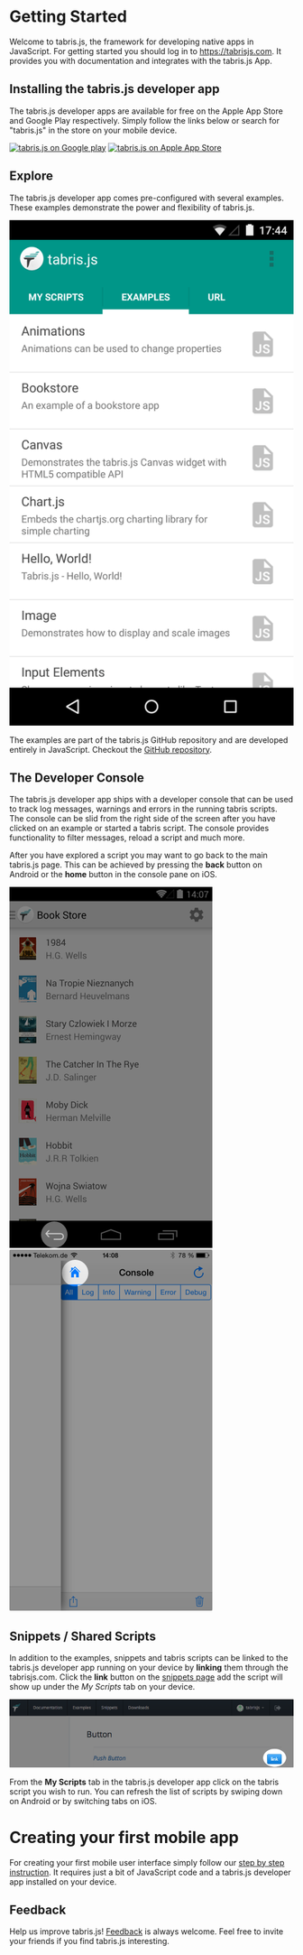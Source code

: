 # Getting Started
Welcome to tabris.js, the framework for developing native apps in JavaScript. For getting started you should log in to https://tabrisjs.com. It provides you with documentation and integrates with the tabris.js App.

## Installing the tabris.js developer app
The tabris.js developer apps are available for free on the Apple App Store and Google Play respectively. Simply follow the links below or search for "tabris.js" in the store on your mobile device.

[![tabris.js on Google play](https://tabrisjs.com/assets/img/playstore-badge.png)](https://play.google.com/store/apps/details?id=com.eclipsesource.tabris.js) [![tabris.js on Apple App Store](https://tabrisjs.com/assets/img/appstore-badge.png)](https://itunes.apple.com/us/app/tabris.js/id939600018?mt=8) 


## Explore
The tabris.js developer app comes pre-configured with several examples. These examples demonstrate the power and flexibility of tabris.js.

![Android Developer App](img/examples.png)

The examples are part of the tabris.js GitHub repository and are developed entirely in JavaScript. Checkout the [GitHub repository](https://github.com/eclipsesource/tabris-js/tree/master/examples).

## The Developer Console
The tabris.js developer app ships with a developer console that can be used to track log messages, warnings and errors in the running tabris scripts. The console can be slid from the right side of the screen after you have clicked on an example or started a tabris script. The console provides functionality to filter messages, reload a script and much more.

After you have explored a script you may want to go back to the main tabris.js page. This can be achieved by pressing the **back** button on Android or the **home** button in the console pane on iOS.

![Android Back](img/back-android.png)         ![iOS Back](img/back-ios.png)

## Snippets / Shared Scripts
In addition to the examples, snippets and tabris scripts can be linked to the tabris.js developer app running on your device by **linking** them through the tabrisjs.com. Click the **link** button on the [snippets page](https://tabrisjs.com/examples/) add the script will show up under the _My Scripts_ tab on your device.

![Android Developer App](img/button-unlinked.png)

From the **My Scripts** tab in the tabris.js developer app click on the tabris script you wish to run. You can refresh the list of scripts by swiping down on Android or by switching tabs on iOS.


# Creating your first mobile app
For creating your first mobile user interface simply follow our [step by step instruction](your-first-app). It requires just a bit of JavaScript code and a tabris.js developer app installed on your device.


## Feedback
Help us improve tabris.js! [Feedback](mailto:care@eclipsesource.com?subject=tabris.js%20feedback) is always welcome. Feel free to invite your friends if you find tabris.js interesting.
